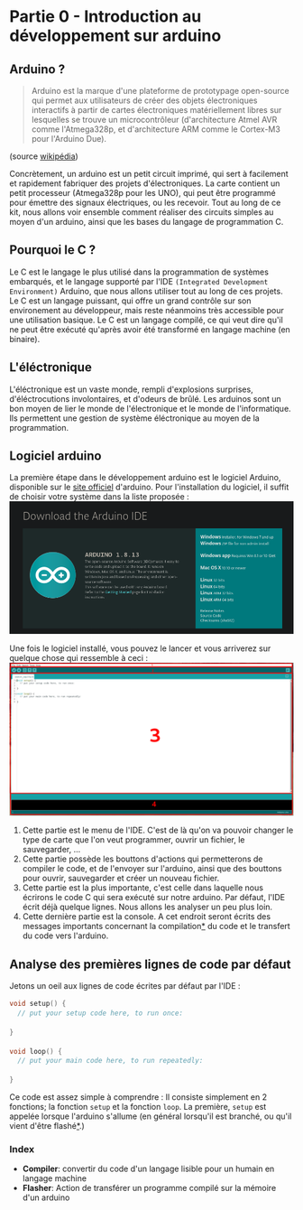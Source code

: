 # Partie 0 - Introduction au développement sur arduino

## Arduino ?
> Arduino est la marque d'une plateforme de prototypage open-source qui permet aux utilisateurs de créer des objets électroniques interactifs à partir de cartes électroniques matériellement libres sur lesquelles se trouve un microcontrôleur (d'architecture Atmel AVR comme l'Atmega328p, et d'architecture ARM comme le Cortex-M3 pour l'Arduino Due). 

(source [wikipédia](https://fr.wikipedia.org/wiki/Arduino))

Concrètement, un arduino est un petit circuit imprimé, qui sert à facilement et rapidement fabriquer des projets d'électroniques. La carte contient un petit processeur (Atmega328p pour les UNO), qui peut être programmé pour émettre des signaux électriques, ou les recevoir. Tout au long de ce kit, nous allons voir ensemble comment réaliser des circuits simples au moyen d'un arduino, ainsi que les bases du langage de programmation C.

## Pourquoi le C ?
Le C est le langage le plus utilisé dans la programmation de systèmes embarqués, et le langage supporté par l'IDE `(Integrated Development Environment)` Arduino, que nous allons utiliser tout au long de ces projets. Le C est un langage puissant, qui offre un grand contrôle sur son environement au développeur, mais reste néanmoins très accessible pour une utilisation basique. Le C est un langage compilé, ce qui veut dire qu'il ne peut être exécuté qu'après avoir été transformé en langage machine (en binaire).

## L'éléctronique
L'éléctronique est un vaste monde, rempli d'explosions surprises, d'éléctrocutions involontaires, et d'odeurs de brûlé. Les arduinos sont un bon moyen de lier le monde de l'électronique et le monde de l'informatique. Ils permettent une gestion de système éléctronique au moyen de la programmation.

## Logiciel arduino
La première étape dans le développement arduino est le logiciel Arduino, disponible sur le [site officiel](https://www.arduino.cc/en/Main/Software) d'arduino. Pour l'installation du logiciel, il suffit de choisir votre système dans la liste proposée :
![Liste d'os disponibles](../../../images/arduino_dl.png)

Une fois le logiciel installé, vous pouvez le lancer et vous arriverez sur quelque chose qui ressemble à ceci :
![Interface Arduino](../../../images/arduino_ide.png)

1) Cette partie est le menu de l'IDE. C'est de là qu'on va pouvoir changer le type de carte que l'on veut programmer, ouvrir un fichier, le sauvegarder, ...
2) Cette partie possède les bouttons d'actions qui permetterons de compiler le code, et de l'envoyer sur l'arduino, ainsi que des bouttons pour ouvrir, sauvegarder et créer un nouveau fichier.
3) Cette partie est la plus importante, c'est celle dans laquelle nous écrirons le code C qui sera exécuté sur notre arduino. Par défaut, l'IDE écrit déjà quelque lignes. Nous allons les analyser un peu plus loin.
4) Cette dernière partie est la console. A cet endroit seront écrits des messages importants concernant la compilation[*](#index_compiler) du code et le transfert du code vers l'arduino.

## Analyse des premières lignes de code par défaut
Jetons un oeil aux lignes de code écrites par défaut par l'IDE :
```c
void setup() {
  // put your setup code here, to run once:

}

void loop() {
  // put your main code here, to run repeatedly:

}
```

Ce code est assez simple à comprendre :
Il consiste simplement en 2 fonctions; la fonction `setup` et la fonction `loop`.
La première, `setup` est appelée lorsque l'arduino s'allume (en général lorsqu'il est branché, ou qu'il vient d'être flashé[*](#index_flasher).)

### <a name="index"></a>Index
* <a name="index_compiler">**Compiler**</a>: convertir du code d'un langage lisible pour un humain en langage machine
* <a name="index_flasher">**Flasher**</a>: Action de transférer un programme compilé sur la mémoire d'un arduino
